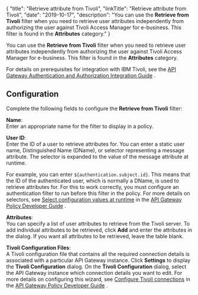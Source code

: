 {
"title": "Retrieve attribute from Tivoli",
"linkTitle": "Retrieve attribute from Tivoli",
"date": "2019-10-17",
"description": "You can use the **Retrieve from Tivoli** filter when you need to retrieve user attributes independently from authorizing the user against Tivoli Access Manager for e-business. This filter is found in the **Attributes** category."
}
﻿

You can use the **Retrieve from Tivoli** filter when you need to retrieve user attributes independently from authorizing the user against Tivoli Access Manager for e-business. This filter is found in the **Attributes** category.

For details on prerequisites for integration with IBM Tivoli, see the
[API Gateway Authentication and Authorization Integration Guide](/bundle/APIGateway_77_AuthAuthIntegrationGuide_allOS_en_HTML5)
.

Configuration
-------------

Complete the following fields to configure the **Retrieve from Tivoli** filter:

**Name**:\
Enter an appropriate name for the filter to display in a policy.

**User ID**:\
Enter the ID of a user to retrieve attributes for. You can enter a static user name, Distinguished Name (DName), or selector representing a message attribute. The selector is expanded to the value of the message attribute at runtime.

For example, you can enter `${authentication.subject.id}`. This means that the ID of the authenticated user, which is normally a DName, is used to retrieve attributes for. For this to work correctly, you must configure an authentication filter to run before this filter in the policy. For more details on selectors, see
[Select configuration values at runtime](/csh?context=630&product=prod-api-gateway-77)
in the
[API Gateway Policy Developer Guide](/bundle/APIGateway_77_PolicyDevGuide_allOS_en_HTML5/)
.

**Attributes**:\
You can specify a list of user attributes to retrieve from the Tivoli server. To add individual attributes to be retrieved, click **Add** and enter the attributes in the dialog. If you want all attributes to be retrieved, leave the table blank.

**Tivoli Configuration Files**:\
A Tivoli configuration file that contains all the required connection details is associated with a particular API Gateway instance. Click **Settings** to display the **Tivoli Configuration** dialog. On the **Tivoli Configuration** dialog, select the API Gateway instance which connection details you want to edit. For more details on configuring this wizard, see
[Configure Tivoli connections](/csh?context=632&product=prod-api-gateway-77)
in the
[API Gateway Policy Developer Guide](/bundle/APIGateway_77_PolicyDevGuide_allOS_en_HTML5/)
.
